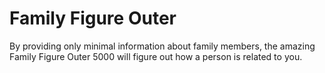# Family Figure Outer

By providing only minimal information about family members, the amazing Family Figure Outer 5000 will figure out how a person is related to you.